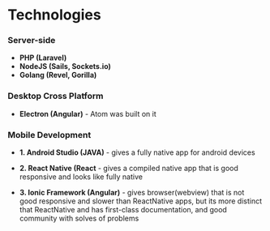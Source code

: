 # Technologies

### Server-side
* **PHP (Laravel)**
* **NodeJS (Sails, Sockets.io)**
* **Golang (Revel, Gorilla)**
             
### Desktop Cross Platform
* **Electron (Angular)** - Atom was built on it

### Mobile Development 
* **1. Android Studio (JAVA)** - gives a fully native app for android devices

* **2. React Native (React** - gives a compiled native app that is good responsive and looks like fully native

* **3. Ionic Framework (Angular)** - gives browser(webview) that is not good responsive and slower than ReactNative apps, 
                               but its more distinct that ReactNative and has first-class documentation, 
                               and good community with solves of problems
